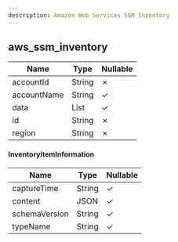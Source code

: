 ```yaml
---
description: Amazon Web Services SSM Inventory
---
```

aws_ssm_inventory
-----------------

| **Name**    | **Type**                       | **Nullable** |
| ----------- | ------------------------------ | ------------ |
| accountId   | String                         | &cross;      |
| accountName | String                         | &check;      |
| data        | List<InventoryItemInformation> | &check;      |
| id          | String                         | &cross;      |
| region      | String                         | &cross;      |

#### InventoryItemInformation
| **Name**      | **Type** | **Nullable** |
| ------------- | -------- | ------------ |
| captureTime   | String   | &check;      |
| content       | JSON     | &check;      |
| schemaVersion | String   | &check;      |
| typeName      | String   | &check;      |
